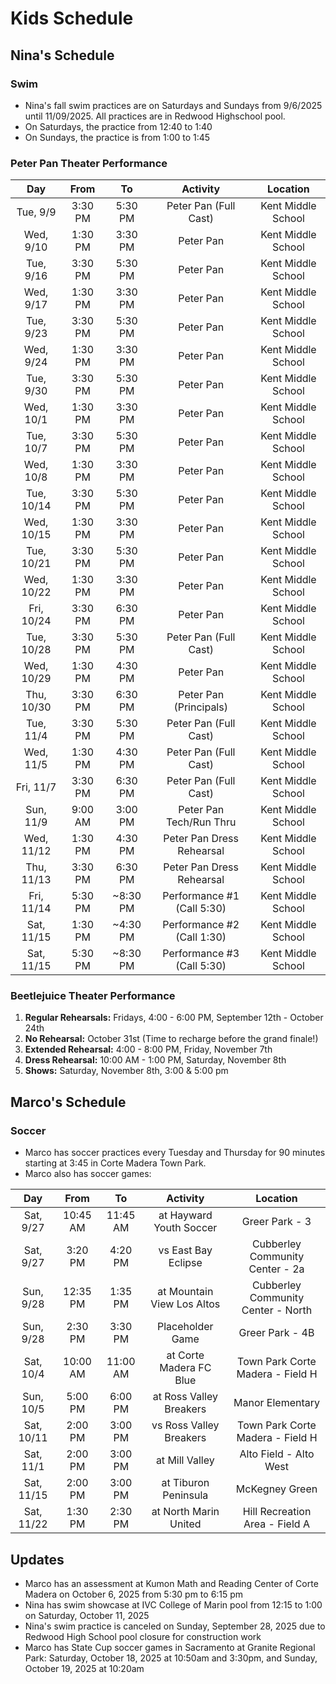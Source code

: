 # Kids Schedule

## Nina's Schedule

### Swim
- Nina's fall swim practices are on Saturdays and Sundays from 9/6/2025 until 11/09/2025. All practices are in Redwood Highschool pool.
- On Saturdays, the practice from 12:40 to 1:40
- On Sundays, the practice is from 1:00 to 1:45

### Peter Pan Theater Performance

| Day | From | To | Activity | Location |
|:---:|:---:|:---:|:---:|:---:|
| Tue, 9/9 | 3:30 PM | 5:30 PM | Peter Pan (Full Cast) | Kent Middle School |
| Wed, 9/10 | 1:30 PM | 3:30 PM | Peter Pan | Kent Middle School |
| Tue, 9/16 | 3:30 PM | 5:30 PM | Peter Pan | Kent Middle School |
| Wed, 9/17 | 1:30 PM | 3:30 PM | Peter Pan | Kent Middle School |
| Tue, 9/23 | 3:30 PM | 5:30 PM | Peter Pan | Kent Middle School |
| Wed, 9/24 | 1:30 PM | 3:30 PM | Peter Pan | Kent Middle School |
| Tue, 9/30 | 3:30 PM | 5:30 PM | Peter Pan | Kent Middle School |
| Wed, 10/1 | 1:30 PM | 3:30 PM | Peter Pan | Kent Middle School |
| Tue, 10/7 | 3:30 PM | 5:30 PM | Peter Pan | Kent Middle School |
| Wed, 10/8 | 1:30 PM | 3:30 PM | Peter Pan | Kent Middle School |
| Tue, 10/14 | 3:30 PM | 5:30 PM | Peter Pan | Kent Middle School |
| Wed, 10/15 | 1:30 PM | 3:30 PM | Peter Pan | Kent Middle School |
| Tue, 10/21 | 3:30 PM | 5:30 PM | Peter Pan | Kent Middle School |
| Wed, 10/22 | 1:30 PM | 3:30 PM | Peter Pan | Kent Middle School |
| Fri, 10/24 | 3:30 PM | 6:30 PM | Peter Pan | Kent Middle School |
| Tue, 10/28 | 3:30 PM | 5:30 PM | Peter Pan (Full Cast) | Kent Middle School |
| Wed, 10/29 | 1:30 PM | 4:30 PM | Peter Pan | Kent Middle School |
| Thu, 10/30 | 3:30 PM | 6:30 PM | Peter Pan (Principals) | Kent Middle School |
| Tue, 11/4 | 3:30 PM | 5:30 PM | Peter Pan (Full Cast) | Kent Middle School |
| Wed, 11/5 | 1:30 PM | 4:30 PM | Peter Pan (Full Cast) | Kent Middle School |
| Fri, 11/7 | 3:30 PM | 6:30 PM | Peter Pan (Full Cast) | Kent Middle School |
| Sun, 11/9 | 9:00 AM | 3:00 PM | Peter Pan Tech/Run Thru | Kent Middle School |
| Wed, 11/12 | 1:30 PM | 4:30 PM | Peter Pan Dress Rehearsal | Kent Middle School |
| Thu, 11/13 | 3:30 PM | 6:30 PM | Peter Pan Dress Rehearsal | Kent Middle School |
| Fri, 11/14 | 5:30 PM | ~8:30 PM | Performance #1 (Call 5:30) | Kent Middle School |
| Sat, 11/15 | 1:30 PM | ~4:30 PM | Performance #2 (Call 1:30) | Kent Middle School |
| Sat, 11/15 | 5:30 PM | ~8:30 PM | Performance #3 (Call 5:30) | Kent Middle School |

### Beetlejuice Theater Performance
1. **Regular Rehearsals:** Fridays, 4:00 - 6:00 PM, September 12th - October 24th
2. **No Rehearsal:** October 31st (Time to recharge before the grand finale!)
3. **Extended Rehearsal:** 4:00 - 8:00 PM, Friday, November 7th
4. **Dress Rehearsal:** 10:00 AM - 1:00 PM, Saturday, November 8th
5. **Shows:** Saturday, November 8th, 3:00 & 5:00 pm

## Marco's Schedule

### Soccer
- Marco has soccer practices every Tuesday and Thursday for 90 minutes starting at 3:45 in Corte Madera Town Park.
- Marco also has soccer games:

| Day | From | To | Activity | Location |
|:---:|:---:|:---:|:---:|:---:|
| Sat, 9/27 | 10:45 AM | 11:45 AM | at Hayward Youth Soccer | Greer Park - 3 |
| Sat, 9/27 | 3:20 PM | 4:20 PM | vs East Bay Eclipse | Cubberley Community Center - 2a |
| Sun, 9/28 | 12:35 PM | 1:35 PM | at Mountain View Los Altos | Cubberley Community Center - North |
| Sun, 9/28 | 2:30 PM | 3:30 PM | Placeholder Game | Greer Park - 4B |
| Sat, 10/4 | 10:00 AM | 11:00 AM | at Corte Madera FC Blue | Town Park Corte Madera - Field H |
| Sun, 10/5 | 5:00 PM | 6:00 PM | at Ross Valley Breakers | Manor Elementary |
| Sat, 10/11 | 2:00 PM | 3:00 PM | vs Ross Valley Breakers | Town Park Corte Madera - Field H |
| Sat, 11/1 | 2:00 PM | 3:00 PM | at Mill Valley | Alto Field - Alto West |
| Sat, 11/15 | 2:00 PM | 3:00 PM | at Tiburon Peninsula | McKegney Green |
| Sat, 11/22 | 1:30 PM | 2:30 PM | at North Marin United | Hill Recreation Area - Field A |

## Updates
- Marco has an assessment at Kumon Math and Reading Center of Corte Madera on October 6, 2025 from 5:30 pm to 6:15 pm
- Nina has swim showcase at IVC College of Marin pool from 12:15 to 1:00 on Saturday, October 11, 2025
- Nina's swim practice is canceled on Sunday, September 28, 2025 due to Redwood High School pool closure for construction work
- Marco has State Cup soccer games in Sacramento at Granite Regional Park: Saturday, October 18, 2025 at 10:50am and 3:30pm, and Sunday, October 19, 2025 at 10:20am
